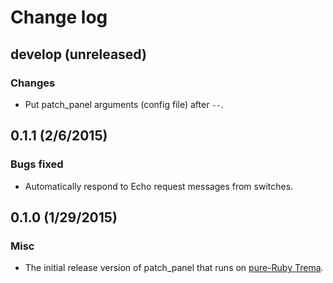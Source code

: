 # Change log

## develop (unreleased)
### Changes
* Put patch_panel arguments (config file) after `--`.


## 0.1.1 (2/6/2015)

### Bugs fixed
* Automatically respond to Echo request messages from switches.


## 0.1.0 (1/29/2015)

### Misc
* The initial release version of patch_panel that runs on [pure-Ruby Trema](https://github.com/trema/trema_ruby).
